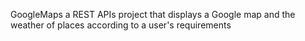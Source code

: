 GoogleMaps
a REST APIs project that displays a Google map and the weather of places according to a user's requirements
